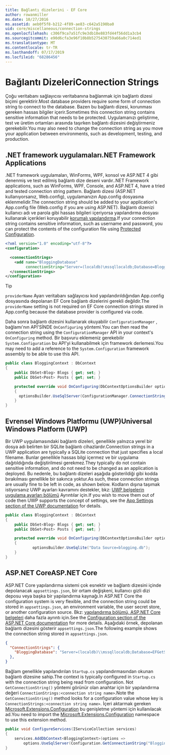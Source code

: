 ```yaml
---
title: Bağlantı dizelerini - EF Core
author: rowanmiller
ms.date: 10/27/2016
ms.assetid: aeb0f5f8-b212-4f89-ae83-c642a5190ba0
uid: core/miscellaneous/connection-strings
ms.openlocfilehash: c306f9ca7a51fc9e3db18e883fd44f56dd1a3cb4
ms.sourcegitcommit: e90d6cfa3e96f10b8b5275430759a66a0c714ed1
ms.translationtype: MT
ms.contentlocale: tr-TR
ms.lasthandoff: 07/17/2019
ms.locfileid: "68286456"
---
```

# <a name="connection-strings"></a><span data-ttu-id="e899a-102">Bağlantı Dizeleri</span><span class="sxs-lookup"><span data-stu-id="e899a-102">Connection Strings</span></span>

<span data-ttu-id="e899a-103">Çoğu veritabanı sağlayıcısı veritabanına bağlanmak için bağlantı dizesi biçimi gerektirir.</span><span class="sxs-lookup"><span data-stu-id="e899a-103">Most database providers require some form of connection string to connect to the database.</span></span> <span data-ttu-id="e899a-104">Bazen bu bağlantı dizesi, korunması gereken hassas bilgiler içerir.</span><span class="sxs-lookup"><span data-stu-id="e899a-104">Sometimes this connection string contains sensitive information that needs to be protected.</span></span> <span data-ttu-id="e899a-105">Uygulamanızı geliştirme, test ve üretim ortamları arasında taşırken bağlantı dizesini değiştirmeniz gerekebilir.</span><span class="sxs-lookup"><span data-stu-id="e899a-105">You may also need to change the connection string as you move your application between environments, such as development, testing, and production.</span></span>

## <a name="net-framework-applications"></a><span data-ttu-id="e899a-106">.NET framework uygulamaları</span><span class="sxs-lookup"><span data-stu-id="e899a-106">.NET Framework Applications</span></span>

<span data-ttu-id="e899a-107">.NET framework uygulamaları, WinForms, WPF, konsol ve ASP.NET 4 gibi denenmiş ve test edilmiş bağlantı dize deseni vardır.</span><span class="sxs-lookup"><span data-stu-id="e899a-107">.NET Framework applications, such as WinForms, WPF, Console, and ASP.NET 4, have a tried and tested connection string pattern.</span></span> <span data-ttu-id="e899a-108">Bağlantı dizesi (ASP.NET kullanıyorsanız, Web.config), uygulamanızın App.config dosyasına eklenmelidir.</span><span class="sxs-lookup"><span data-stu-id="e899a-108">The connection string should be added to your application's App.config file (Web.config if you are using ASP.NET).</span></span> <span data-ttu-id="e899a-109">Bağlantı dizenizi kullanıcı adı ve parola gibi hassas bilgileri içeriyorsa yapılandırma dosyası kullanarak içerikleri koruyabilir [korumalı yapılandırma](https://docs.microsoft.com/dotnet/framework/data/adonet/connection-strings-and-configuration-files#encrypting-configuration-file-sections-using-protected-configuration).</span><span class="sxs-lookup"><span data-stu-id="e899a-109">If your connection string contains sensitive information, such as username and password, you can protect the contents of the configuration file using [Protected Configuration](https://docs.microsoft.com/dotnet/framework/data/adonet/connection-strings-and-configuration-files#encrypting-configuration-file-sections-using-protected-configuration).</span></span>

``` xml
<?xml version="1.0" encoding="utf-8"?>
<configuration>

  <connectionStrings>
    <add name="BloggingDatabase"
         connectionString="Server=(localdb)\mssqllocaldb;Database=Blogging;Trusted_Connection=True;" />
  </connectionStrings>
</configuration>
```

> [!TIP]  
> <span data-ttu-id="e899a-110">`providerName` Ayarı veritabanı sağlayıcısı kod yapılandırıldığından App.config dosyasında depolanan EF Core bağlantı dizelerini gerekli değildir.</span><span class="sxs-lookup"><span data-stu-id="e899a-110">The `providerName` setting is not required on EF Core connection strings stored in App.config because the database provider is configured via code.</span></span>

<span data-ttu-id="e899a-111">Daha sonra bağlantı dizesini kullanarak okuyabilir `ConfigurationManager` , bağlamı'nın API'SİNDE `OnConfiguring` yöntemi.</span><span class="sxs-lookup"><span data-stu-id="e899a-111">You can then read the connection string using the `ConfigurationManager` API in your context's `OnConfiguring` method.</span></span> <span data-ttu-id="e899a-112">Bir başvuru eklemeniz gerekebilir `System.Configuration` bu API'yi kullanabilmek için framework derlemesi.</span><span class="sxs-lookup"><span data-stu-id="e899a-112">You may need to add a reference to the `System.Configuration` framework assembly to be able to use this API.</span></span>

``` csharp
public class BloggingContext : DbContext
{
    public DbSet<Blog> Blogs { get; set; }
    public DbSet<Post> Posts { get; set; }

    protected override void OnConfiguring(DbContextOptionsBuilder optionsBuilder)
    {
      optionsBuilder.UseSqlServer(ConfigurationManager.ConnectionStrings["BloggingDatabase"].ConnectionString);
    }
}
```

## <a name="universal-windows-platform-uwp"></a><span data-ttu-id="e899a-113">Evrensel Windows Platformu (UWP)</span><span class="sxs-lookup"><span data-stu-id="e899a-113">Universal Windows Platform (UWP)</span></span>

<span data-ttu-id="e899a-114">Bir UWP uygulamasındaki bağlantı dizeleri, genellikle yalnızca yerel bir dosya adı belirten bir SQLite bağlantı cihazlardır.</span><span class="sxs-lookup"><span data-stu-id="e899a-114">Connection strings in a UWP application are typically a SQLite connection that just specifies a local filename.</span></span> <span data-ttu-id="e899a-115">Bunlar genellikle hassas bilgi içermez ve bir uygulama dağıtıldığında değiştirilmesi gerekmez.</span><span class="sxs-lookup"><span data-stu-id="e899a-115">They typically do not contain sensitive information, and do not need to be changed as an application is deployed.</span></span> <span data-ttu-id="e899a-116">Bu nedenle, bu bağlantı dizeleri aşağıda gösterildiği gibi kodda bırakılması genellikle bir sakınca yoktur.</span><span class="sxs-lookup"><span data-stu-id="e899a-116">As such, these connection strings are usually fine to be left in code, as shown below.</span></span> <span data-ttu-id="e899a-117">Kodların dışına taşımak istiyorsanız UWP ayarları kavramını destekler, bkz: [UWP belgelerin uygulama ayarları bölümü](https://docs.microsoft.com/windows/uwp/app-settings/store-and-retrieve-app-data) Ayrıntılar için.</span><span class="sxs-lookup"><span data-stu-id="e899a-117">If you wish to move them out of code then UWP supports the concept of settings, see the [App Settings section of the UWP documentation](https://docs.microsoft.com/windows/uwp/app-settings/store-and-retrieve-app-data) for details.</span></span>

``` csharp
public class BloggingContext : DbContext
{
    public DbSet<Blog> Blogs { get; set; }
    public DbSet<Post> Posts { get; set; }

    protected override void OnConfiguring(DbContextOptionsBuilder optionsBuilder)
    {
            optionsBuilder.UseSqlite("Data Source=blogging.db");
    }
}
```

## <a name="aspnet-core"></a><span data-ttu-id="e899a-118">ASP.NET Core</span><span class="sxs-lookup"><span data-stu-id="e899a-118">ASP.NET Core</span></span>

<span data-ttu-id="e899a-119">ASP.NET Core yapılandırma sistemi çok esnektir ve bağlantı dizesini içinde depolanacak `appsettings.json`, bir ortam değişkeni, kullanıcı gizli dizi deposu veya başka bir yapılandırma kaynağı.</span><span class="sxs-lookup"><span data-stu-id="e899a-119">In ASP.NET Core the configuration system is very flexible, and the connection string could be stored in `appsettings.json`, an environment variable, the user secret store, or another configuration source.</span></span> <span data-ttu-id="e899a-120">Bkz: [yapılandırma bölümü, ASP.NET Core belgeleri](https://docs.asp.net/en/latest/fundamentals/configuration.html) daha fazla ayrıntı için.</span><span class="sxs-lookup"><span data-stu-id="e899a-120">See the [Configuration section of the ASP.NET Core documentation](https://docs.asp.net/en/latest/fundamentals/configuration.html) for more details.</span></span> <span data-ttu-id="e899a-121">Aşağıdaki örnek, depolanan bağlantı dizesini gösterir `appsettings.json`.</span><span class="sxs-lookup"><span data-stu-id="e899a-121">The following example shows the connection string stored in `appsettings.json`.</span></span>

``` json
{
  "ConnectionStrings": {
    "BloggingDatabase": "Server=(localdb)\\mssqllocaldb;Database=EFGetStarted.ConsoleApp.NewDb;Trusted_Connection=True;"
  },
}
```

<span data-ttu-id="e899a-122">Bağlam genellikle yapılandırılan `Startup.cs` yapılandırmasından okunan bağlantı dizesine sahip.</span><span class="sxs-lookup"><span data-stu-id="e899a-122">The context is typically configured in `Startup.cs` with the connection string being read from configuration.</span></span> <span data-ttu-id="e899a-123">Not `GetConnectionString()` yöntemi görünür olan anahtar için bir yapılandırma değeri `ConnectionStrings:<connection string name>`.</span><span class="sxs-lookup"><span data-stu-id="e899a-123">Note the `GetConnectionString()` method looks for a configuration value whose key is `ConnectionStrings:<connection string name>`.</span></span> <span data-ttu-id="e899a-124">İçeri aktarmak gereken [Microsoft.Extensions.Configuration](https://docs.microsoft.com/dotnet/api/microsoft.extensions.configuration) bu genişletme yöntemi için kullanılacak ad.</span><span class="sxs-lookup"><span data-stu-id="e899a-124">You need to import the [Microsoft.Extensions.Configuration](https://docs.microsoft.com/dotnet/api/microsoft.extensions.configuration) namespace to use this extension method.</span></span>

``` csharp
public void ConfigureServices(IServiceCollection services)
{
    services.AddDbContext<BloggingContext>(options =>
        options.UseSqlServer(Configuration.GetConnectionString("BloggingDatabase")));
}
```
